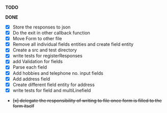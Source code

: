 **TODO**

**DONE**

- [x] Store the responses to json
- [x] Do the exit in other callback function
- [x] Move Form to other file
- [x] Remove all individual fields entities and create field entity
- [x] Create a src and test directory
- [x] write tests for registerResponses
- [x] add Validation for fields
- [x] Parse each field
- [x] Add hobbies and telephone no. input fields
- [x] Add address field
- [x] Create different field entity for address 
- [x] write tests for field and multiLinefield
- ~~[x] delegate the responsibility of writing to file once form is filled to the form itself~~
